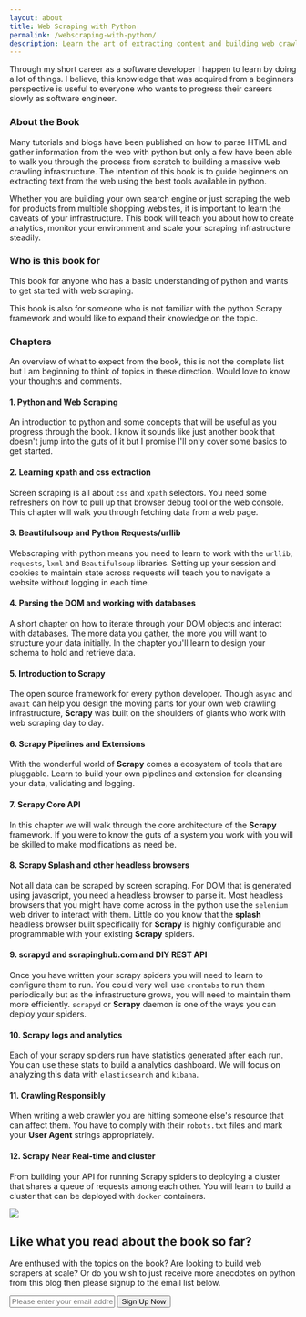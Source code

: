 ```yaml
---
layout: about
title: Web Scraping with Python
permalink: /webscraping-with-python/
description: Learn the art of extracting content and building web crawlers with python. This book will walk you through the process of building an infrastructure that allows you to write and manage a large ecosystem of web scrapers written in python and the Scrapy framework.
---
```


Through my short career as a software developer I happen to learn by doing a lot of things. I believe, this knowledge that was acquired from a beginners perspective is useful to everyone who wants to progress their careers slowly as software engineer.

### About the Book

Many tutorials and blogs have been published on how to parse HTML and gather information from the web with python but only a few have been able to walk you through the process from scratch to building a massive web crawling infrastructure. The intention of this book is to guide beginners on extracting text from the web using the best tools available in python.
 
Whether you are building your own search engine or just scraping the web for products from multiple shopping websites, it is important to learn the caveats of your infrastructure. This book will teach you about how to create analytics, monitor your environment and scale your scraping infrastructure steadily.


### Who is this book for

This book for anyone who has a basic understanding of python and wants to get started with web scraping.
 
This book is also for someone who is not familiar with the python Scrapy framework and would like to expand their knowledge on the topic.


### Chapters

An overview of what to expect from the book, this is not the complete list but I am beginning to think of topics in these direction. Would love to know your thoughts and comments.

#### 1. Python and Web Scraping

An introduction to python and some concepts that will be useful as you progress through the book. I know it sounds like just another book that doesn't jump into the guts of it but I promise I'll only cover some basics to get started.

#### 2. Learning xpath and css extraction

Screen scraping is all about `css` and `xpath` selectors. You need some refreshers on how to pull up that browser debug tool or the web console. This chapter will walk you through fetching data from a web page. 

#### 3. Beautifulsoup and Python Requests/urllib

Webscraping with python means you need to learn to work with the `urllib`, `requests`, `lxml` and `Beautifulsoup` libraries. Setting up your session and cookies to maintain state across requests will teach you to navigate a website without logging in each time.

#### 4. Parsing the DOM and working with databases

A short chapter on how to iterate through your DOM objects and interact with databases. The more data you gather, the more you will want to structure your data initially. In the chapter you'll learn to design your schema to hold and retrieve data.

#### 5. Introduction to Scrapy

The open source framework for every python developer. Though `async` and `await` can help you design the moving parts for your own web crawling infrastructure, __Scrapy__ was built on the shoulders of giants who work with web scraping day to day.

#### 6. Scrapy Pipelines and Extensions

With the wonderful world of __Scrapy__ comes a ecosystem of tools that are pluggable. Learn to build your own pipelines and extension for cleansing your data, validating and logging.

#### 7. Scrapy Core API

In this chapter we will walk through the core architecture of the __Scrapy__ framework. If you were to know the guts of a system you work with you will be skilled to make modifications as need be.

#### 8. Scrapy Splash and other headless browsers

Not all data can be scraped by screen scraping. For DOM that is generated using javascript, you need a headless browser to parse it. Most headless browsers that you might have come across in the python use the `selenium` web driver to interact with them. Little do you know that the __splash__ headless browser built specifically for __Scrapy__ is highly configurable and programmable with your existing __Scrapy__ spiders.

#### 9. scrapyd and scrapinghub.com and DIY REST API

Once you have written your scrapy spiders you will need to learn to configure them to run. You could very well use `crontabs` to run them periodically but as the infrastructure grows, you will need to maintain them more efficiently. `scrapyd` or __Scrapy__ daemon is one of the ways you can deploy your spiders.

#### 10. Scrapy logs and analytics

Each of your scrapy spiders run have statistics generated after each run. You can use these stats to build a analytics dashboard. We will focus on analyzing this data with `elasticsearch` and `kibana`.

#### 11. Crawling Responsibly

When writing a web crawler you are hitting someone else's resource that can affect them. You have to comply with their `robots.txt` files and mark your __User Agent__ strings appropriately.

#### 12. Scrapy Near Real-time and cluster

From building your API for running Scrapy spiders to deploying a cluster that shares a queue of requests among each other. You will learn to build a cluster that can be deployed with `docker` containers.

<div class="signup-form scrapy-book">
    <div class="float-left image">
        <img src="../img/webscraping-with-python-book.png">
    </div>
     <div class="float-right text">
        <h2>Like what you read about the book so far?</h2>
        <p>Are enthused with the topics on the book? Are looking to build web scrapers at scale? Or do you wish to just receive more anecdotes on python from this blog then please signup to the email list below.</p>
    </div>
    <div class="clear-both"></div>
    <div class="input-form">
      <form action="https://feedburner.google.com/fb/a/mailverify"
          method="post" target="popupwindow" onsubmit="window.open('https://feedburner.google.com/fb/a/mailverify?uri=kirankoduru', 'popupwindow', 'scrollbars=yes,width=550,height=520');return true">
      <input type="text" name="email" placeholder="Please enter your email address"/>
      <input type="hidden" value="kirankoduru" name="uri"/>
      <input type="hidden" name="loc" value="en_US"/>
      <input class="button cursor pointer" type="submit" value="Sign Up Now" />
      </form>
    </div>
</div>
